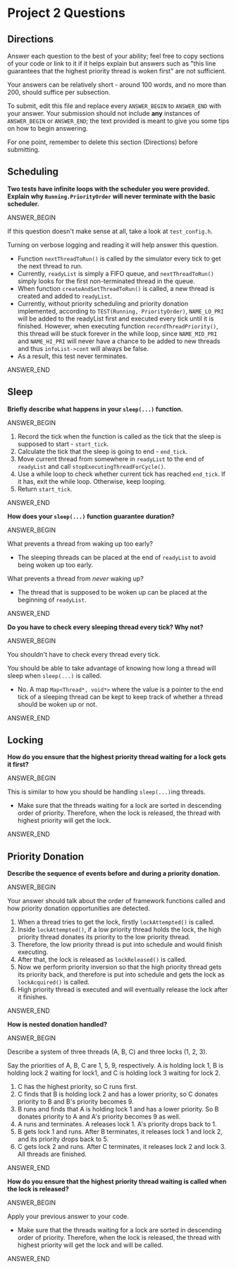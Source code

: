 # Project 2 Questions

## Directions

Answer each question to the best of your ability; feel free to copy sections of
your code or link to it if it helps explain but answers such as "this line
guarantees that the highest priority thread is woken first" are not sufficient.

Your answers can be relatively short - around 100 words, and no more than 200,
should suffice per subsection.

To submit, edit this file and replace every `ANSWER_BEGIN` to `ANSWER_END` with
your answer. Your submission should not include **any** instances of
`ANSWER_BEGIN` or `ANSWER_END`; the text provided is meant to give you some tips
on how to begin answering.

For one point, remember to delete this section (Directions) before submitting.

## Scheduling

**Two tests have infinite loops with the scheduler you were provided. Explain
why `Running.PriorityOrder` will never terminate with the basic scheduler.**

ANSWER_BEGIN

If this question doesn't make sense at all, take a look at `test_config.h`.

Turning on verbose logging and reading it will help answer this question.

- Function `nextThreadToRun()` is called by the simulator every tick to get the next thread to run.
- Currently, `readyList` is simply a FIFO queue, and `nextThreadToRun()` simply looks for the first non-terminated
thread in the queue.
- When function `createAndSetThreadToRun()` is called, a new thread is created and added to `readyList`.
- Currently, without priority scheduling and priority donation implemented, according to `TEST(Running, PriorityOrder)`,
`NAME_LO_PRI` will be added to the readyList first and executed every tick until it is finished. However, when
executing function `recordThreadPriority()`, this thread will be stuck forever in the while loop, since `NAME_MID_PRI`
and `NAME_HI_PRI` will never have a chance to be added to new threads and thus `infoList->cont` will always be false.
- As a result, this test never terminates.

ANSWER_END

## Sleep

**Briefly describe what happens in your `sleep(...)` function.**

ANSWER_BEGIN

1. Record the tick when the function is called as the tick that the sleep is supposed to start - `start_tick`.
2. Calculate the tick that the sleep is going to end - `end_tick`.
3. Move current thread from somewhere in `readyList` to the end of `readyList` and call `stopExecutingThreadForCycle()`.
4. Use a while loop to check whether current tick has reached `end_tick`.
If it has, exit the while loop. Otherwise, keep looping.
5. Return `start_tick`.

ANSWER_END

**How does your `sleep(...)` function guarantee duration?**

ANSWER_BEGIN

What prevents a thread from waking up too early?
- The sleeping threads can be placed at the end of `readyList` to avoid being woken up too early.

What prevents a thread from _never_ waking up?
- The thread that is supposed to be woken up can be placed at the beginning of `readyList`.

ANSWER_END

**Do you have to check every sleeping thread every tick? Why not?**

ANSWER_BEGIN

You shouldn't have to check every thread every tick.

You should be able to take advantage of knowing how long a thread will sleep
when `sleep(...)` is called.

- No. A map `Map<Thread*, void*>` where the value is a pointer to the end tick of a sleeping thread can be kept
to keep track of whether a thread should be woken up or not.

ANSWER_END

## Locking

**How do you ensure that the highest priority thread waiting for a lock gets it
first?**

ANSWER_BEGIN

This is similar to how you should be handling `sleep(...)`ing threads.

- Make sure that the threads waiting for a lock are sorted in descending order of priority. Therefore, when the lock is
released, the thread with highest priority will get the lock.

ANSWER_END

## Priority Donation

**Describe the sequence of events before and during a priority donation.**

ANSWER_BEGIN

Your answer should talk about the order of framework functions called and how
priority donation opportunities are detected.

1. When a thread tries to get the lock, firstly `lockAttempted()` is called.
2. Inside `lockAttempted()`, if a low priority thread holds the lock, the high priority thread donates
its priority to the low priority thread.
2. Therefore, the low priority thread is put into schedule and would finish executing.
3. After that, the lock is released as `lockReleased()` is called.
4. Now we perform priority inversion so that the high priority thread gets its priority back, and
therefore is put into schedule and gets the lock as `lockAcquired()` is called.
5. High priority thread is executed and will eventually release the lock after it finishes.

ANSWER_END

**How is nested donation handled?**

ANSWER_BEGIN

Describe a system of three threads (A, B, C) and three locks (1, 2, 3).

Say the priorities of A, B, C are 1, 5, 9, respectively. A is holding lock 1, B is holding lock 2 waiting for lock1,
and C is holding lock 3 waiting for lock 2.

1. C has the highest priority, so C runs first.
2. C finds that B is holding lock 2 and has a lower priority, so C donates priority to B and B's priority becomes 9.
3. B runs and finds that A is holding lock 1 and has a lower priority. So B donates priority to A and A's priority
becomes 9 as well.
4. A runs and terminates. A releases lock 1. A's priority drops back to 1.
5. B gets lock 1 and runs. After B terminates, it releases lock 1 and lock 2, and its priority drops back to 5.
6. C gets lock 2 and runs. After C terminates, it releases lock 2 and lock 3. All threads are finished.


ANSWER_END

**How do you ensure that the highest priority thread waiting is called when the
lock is released?**

ANSWER_BEGIN

Apply your previous answer to your code.
- Make sure that the threads waiting for a lock are sorted in descending order of priority. Therefore, when the lock is
released, the thread with highest priority will get the lock and will be called.

ANSWER_END
